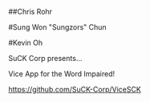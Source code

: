 ##Chris Rohr

#Sung Won "Sungzors" Chun

#Kevin Oh


SuCK Corp presents...

Vice App for the Word Impaired!

https://github.com/SuCK-Corp/ViceSCK

